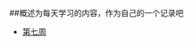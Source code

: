 ##概述为每天学习的内容，作为自己的一个记录吧
* [第七周](https://github.com/Supertraveler-Lee/Daily-Harvest/tree/master/%E7%AC%AC%E4%B8%83%E5%91%A8)